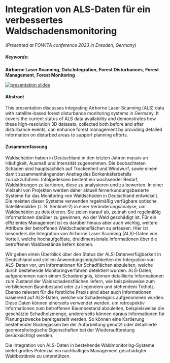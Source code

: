 
# Integration von ALS-Daten für ein verbessertes Waldschadensmonitoring

*(Presented at FOWITA conference 2023 in Dresden, Germany)*

##### Keywords:
**Airborne Laser Scanning**, **Data Integration**, **Forest Disturbances**, **Forest Management**, **Forest Monitoring**  

[![presentation slides](https://img.shields.io/badge/Presentation%20Slides-373b38?logo=revealdotjs&logoColor=white)](https://wiesehahn.github.io/presentation-fowita23/presentation.html)

#### Abstract

This presentation discusses integrating Airborne Laser Scanning (ALS) data with satellite-based forest disturbance monitoring systems in Germany. It covers the current status of ALS data availability and demonstrates how these high-resolution 3D datasets, collected both before and after disturbance events, can enhance forest management by providing detailed information on disturbed areas to support planning efforts.

#### Zusammenfassung

Waldschäden haben in Deutschland in den letzten Jahren massiv an Häufigkeit, Ausmaß und Intensität zugenommen. Die beobachteten Schäden sind hauptsächlich auf Trockenheit und Windwurf, sowie einem damit zusammenhängenden Anstieg des Borkenkäferbefalls zurückzuführen. Infolgedessen besteht ein wachsender Bedarf, Waldstörungen zu kartieren, diese zu analysieren und zu bewerten. In einer Vielzahl von Projekten werden daher aktuell fernerkundungsbasierte Systeme für das Monitoring von Waldschäden in Deutschland entwickelt. Die meisten dieser Systeme verwenden regelmäßig verfügbare optische Satellitenbilder (z. B. Sentinel-2) in einer Veränderungsanalyse, um Waldschäden zu detektieren. Sie zielen darauf ab, zeitnah und regelmäßig Informationen darüber zu gewinnen, wo der Wald geschädigt ist. Für ein effizientes Management ist es darüber hinaus aber auch wichtig, weitere Attribute der betroffenen Waldschadensflächen zu erfassen. Hier ist besonders die Integration von Airborne Laser Scanning (ALS)-Daten von Vorteil, welche hochaufgelöste, dreidimensionale Informationen über die betroffenen Waldbestände liefern können.

Wir geben einen Überblick über den Status der ALS-Datenverfügbarkeit in Deutschland und stellen Anwendungsmöglichkeiten der Integration von ALS-Daten vor, um Informationen für Schadflächen abzuleiten, welche durch bestehende Monitoringverfahren detektiert wurden. ALS-Daten, aufgenommen nach einem Schadereignis, können detaillierte Informationen zum Zustand der Waldschadensflächen liefern, wie beispielsweise zum verbliebenen Baumbestand oder zu liegendem und stehendem Totholz. Ebenso relevant für die forstliche Praxis sind aber auch Informationen basierend auf ALS-Daten, welche vor Schadereignis aufgenommen wurden. Diese Daten können einerseits verwendet werden, um retrospektiv Informationen zum betroffenen Baumbestand abzuleiten, beispielsweise die geschätzte Schadholzmenge, andererseits können daraus Informationen für Planungszwecke bereitgestellt werden. So können eine Kartierung bestehender Rückegassen bei der Aufarbeitung genutzt oder detaillierte geomorphologische Eigenschaften bei der Wiederaufforstung berücksichtigt werden.

Die Integration von ALS-Daten in bestehende Waldmonitoring-Systeme bietet großes Potenzial ein nachhaltiges Management geschädigter Waldbestände zu unterstützen.